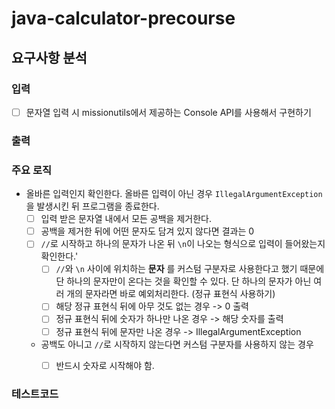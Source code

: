 # java-calculator-precourse

## 요구사항 분석

### 입력

- [ ] 문자열 입력 시 missionutils에서 제공하는 Console API를 사용해서 구현하기

### 출력

### 주요 로직

- 올바른 입력인지 확인한다. 올바른 입력이 아닌 경우 `IllegalArgumentException`을 발생시킨 뒤 프로그램을 종료한다.
  - [ ] 입력 받은 문자열 내에서 모든 공백을 제거한다.
  - [ ] 공백을 제거한 뒤에 어떤 문자도 담겨 있지 않다면 결과는 0
  - [ ] `//`로 시작하고 하나의 문자가 나온 뒤 `\n`이 나오는 형식으로 입력이 들어왔는지 확인한다.'
    - [ ] `//`와 `\n` 사이에 위치하는 **문자** 를 커스텀 구분자로 사용한다고 했기 때문에 단 하나의 문자만이 온다는 것을 확인할 수 있다. 단 하나의 문자가 아닌 여러 개의 문자라면 바로 예외처리한다. (정규 표현식 사용하기)
    - [ ] 해당 정규 표현식 뒤에 아무 것도 없는 경우 -> 0 출력
    - [ ] 정규 표현식 뒤에 숫자가 하나만 나온 경우 -> 해당 숫자를 출력
    - [ ] 정규 표현식 뒤에 문자만 나온 경우 -> IllegalArgumentException
  - 공백도 아니고 `//`로 시작하지 않는다면 커스텀 구분자를 사용하지 않는 경우
    - [ ] 반드시 숫자로 시작해야 함.


### 테스트코드


